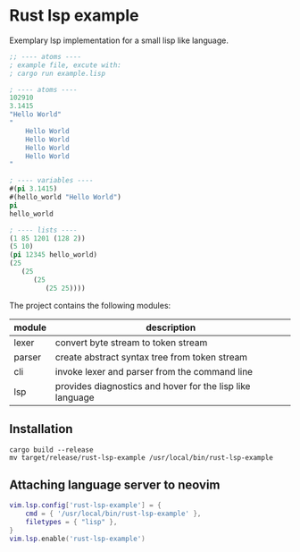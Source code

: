 # Rust lsp example

Exemplary lsp implementation for a small lisp like language.

```lisp
;; ---- atoms ----
; example file, excute with:
; cargo run example.lisp

; ---- atoms ----
102910
3.1415 
"Hello World"
"
    Hello World
    Hello World
    Hello World
    Hello World
"

; ---- variables ----
#(pi 3.1415)
#(hello_world "Hello World")
pi
hello_world

; ---- lists ----
(1 85 1201 (128 2))
(5 10)
(pi 12345 hello_world)
(25 
   (25 
      (25 
         (25 25))))
```

The project contains the following modules:

| module | description                                               |
| ------ | --------------------------------------------------------- |
| lexer  | convert byte stream to token stream                       |
| parser | create abstract syntax tree from token stream             |
| cli    | invoke lexer and parser from the command line             |
| lsp    | provides diagnostics and hover for the lisp like language |

## Installation

```shell
cargo build --release
mv target/release/rust-lsp-example /usr/local/bin/rust-lsp-example
```

## Attaching language server to neovim

```lua
vim.lsp.config['rust-lsp-example'] = {
    cmd = { '/usr/local/bin/rust-lsp-example' },
    filetypes = { "lisp" },
}
vim.lsp.enable('rust-lsp-example')
```
